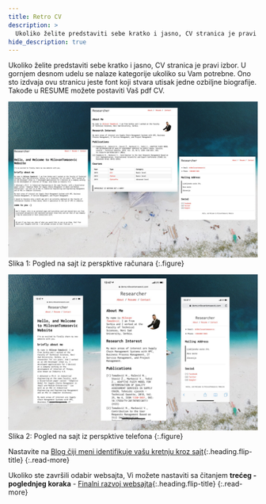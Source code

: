 ```yaml
---
title: Retro CV
description: >
  Ukoliko želite predstaviti sebe kratko i jasno, CV stranica je pravi izbor. U gornjem desnom udelu se nalaze kategorije... tekst Milovan Tomašević...
hide_description: true
---
```


Ukoliko želite predstaviti sebe kratko i jasno, CV stranica je pravi izbor. U gornjem desnom udelu se nalaze kategorije ukoliko su Vam potrebne. Ono sto izdvaja ovu stranicu jeste font koji stvara utisak jedne ozbiljne biografije. Takođe u RESUME možete postaviti Vaš pdf CV.

![](/assets/img/sites/demo12/screenshot-from-mac.jpg)
Slika 1: Pogled na sajt iz perspktive računara
{:.figure}

![](/assets/img/sites/demo12/screenshot-from-iphone.jpg)
Slika 2: Pogled na sajt iz perspktive telefona
{:.figure}

Nastavite na [Blog čiji meni identifikuje vašu kretnju kroz sajt]{:.heading.flip-title}
{:.read-more}

Ukoliko ste završili odabir websajta, Vi možete nastaviti sa čitanjem **trećeg - poglednjeg koraka** - [Finalni razvoj websajta]{:.heading.flip-title}
{:.read-more}

[demo12]: https://www.demo.milovantomasevic.rs/demo12
[Blog čiji meni identifikuje vašu kretnju kroz sajt]: blog-ciji-meni-identifikuje-vasu-kretnju-kroz-sajt.md
[kompletnu listu demo websajtova]: https://www.demo.milovantomasevic.rs/
[Finalni razvoj websajta]: ../finalni-razvoj-websajta.md

